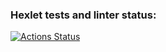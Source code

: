 ### Hexlet tests and linter status:
[![Actions Status](https://github.com/selfexpression/frontend-project-11/workflows/hexlet-check/badge.svg)](https://github.com/selfexpression/frontend-project-11/actions)